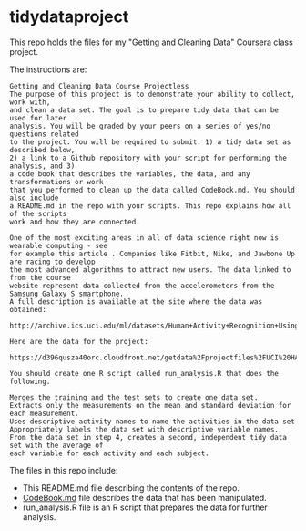 # tidydataproject

This repo holds the files for my "Getting and Cleaning Data" Coursera class project.

The instructions are:
  ```
  Getting and Cleaning Data Course Projectless 
  The purpose of this project is to demonstrate your ability to collect, work with,
  and clean a data set. The goal is to prepare tidy data that can be used for later
  analysis. You will be graded by your peers on a series of yes/no questions related
  to the project. You will be required to submit: 1) a tidy data set as described below,
  2) a link to a Github repository with your script for performing the analysis, and 3)
  a code book that describes the variables, the data, and any transformations or work
  that you performed to clean up the data called CodeBook.md. You should also include
  a README.md in the repo with your scripts. This repo explains how all of the scripts
  work and how they are connected.

  One of the most exciting areas in all of data science right now is wearable computing - see
  for example this article . Companies like Fitbit, Nike, and Jawbone Up are racing to develop
  the most advanced algorithms to attract new users. The data linked to from the course
  website represent data collected from the accelerometers from the Samsung Galaxy S smartphone.
  A full description is available at the site where the data was obtained:

  http://archive.ics.uci.edu/ml/datasets/Human+Activity+Recognition+Using+Smartphones

  Here are the data for the project:

  https://d396qusza40orc.cloudfront.net/getdata%2Fprojectfiles%2FUCI%20HAR%20Dataset.zip

  You should create one R script called run_analysis.R that does the following.

  Merges the training and the test sets to create one data set.
  Extracts only the measurements on the mean and standard deviation for each measurement.
  Uses descriptive activity names to name the activities in the data set
  Appropriately labels the data set with descriptive variable names.
  From the data set in step 4, creates a second, independent tidy data set with the average of
  each variable for each activity and each subject.
  ```

The files in this repo include:
* This README.md file describing the contents of the repo.
* [CodeBook.md](CodeBook.md) file describes the data that has been manipulated.
* run_analysis.R file is an R script that prepares the data for further analysis.
